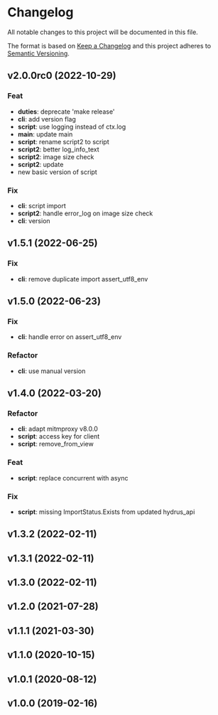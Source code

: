 # Changelog
All notable changes to this project will be documented in this file.

The format is based on [Keep a Changelog](http://keepachangelog.com/en/1.0.0/)
and this project adheres to [Semantic Versioning](http://semver.org/spec/v2.0.0.html).

<!-- insertion marker -->
## v2.0.0rc0 (2022-10-29)

### Feat

- **duties**: deprecate 'make release'
- **cli**: add version flag
- **script**: use logging instead of ctx.log
- **main**: update main
- **script**: rename script2 to script
- **script2**: better log_info_text
- **script2**: image size check
- **script2**: update
- new basic version of script

### Fix

- **cli**: script import
- **script2**: handle error_log on image size check
- **cli**: version

## v1.5.1 (2022-06-25)

### Fix

- **cli**: remove duplicate import assert_utf8_env

## v1.5.0 (2022-06-23)

### Fix

- **cli**: handle error on assert_utf8_env

### Refactor

- **cli**: use manual version

## v1.4.0 (2022-03-20)

### Refactor

- **cli**: adapt mitmproxy v8.0.0
- **script**: access key for client
- **script**: remove_from_view

### Feat

- **script**: replace concurrent with async

### Fix

- **script**: missing ImportStatus.Exists from updated hydrus_api

## v1.3.2 (2022-02-11)

## v1.3.1 (2022-02-11)

## v1.3.0 (2022-02-11)

## v1.2.0 (2021-07-28)

## v1.1.1 (2021-03-30)

## v1.1.0 (2020-10-15)

## v1.0.1 (2020-08-12)

## v1.0.0 (2019-02-16)
